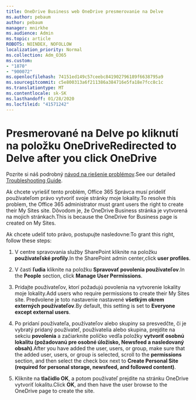 ```yaml
---
title: OneDrive Business web OneDrive presmerovanie na Delve
ms.author: pebaum
author: pebaum
manager: mnirkhe
ms.audience: Admin
ms.topic: article
ROBOTS: NOINDEX, NOFOLLOW
localization_priority: Normal
ms.collection: Adm_O365
ms.custom:
- "1870"
- "900072"
ms.openlocfilehash: 74151ed149c57ceebc841902796189f6638795a9
ms.sourcegitcommit: c5e800313a6f211386a384716e5fa18e7fcc8c1c
ms.translationtype: MT
ms.contentlocale: sk-SK
ms.lasthandoff: 01/28/2020
ms.locfileid: "41571242"
---
```

# <a name="redirected-to-delve-after-you-click-onedrive"></a><span data-ttu-id="e436c-102">Presmerované na Delve po kliknutí na položku OneDrive</span><span class="sxs-lookup"><span data-stu-id="e436c-102">Redirected to Delve after you click OneDrive</span></span>

<span data-ttu-id="e436c-103">Pozrite si náš podrobný [návod na riešenie problémov](https://docs.microsoft.com/sharepoint/support/sites/troubleshooting-guide-for-sites-stopped-at-provisioning).</span><span class="sxs-lookup"><span data-stu-id="e436c-103">See our detailed [Troubleshooting Guide](https://docs.microsoft.com/sharepoint/support/sites/troubleshooting-guide-for-sites-stopped-at-provisioning).</span></span>

<span data-ttu-id="e436c-104">Ak chcete vyriešiť tento problém, Office 365 Správca musí prideliť používateľom právo vytvoriť svoje stránky moje lokality.</span><span class="sxs-lookup"><span data-stu-id="e436c-104">To resolve this problem, the Office 365 administrator must grant users the right to create their My Sites site.</span></span> <span data-ttu-id="e436c-105">Dôvodom je, že OneDrive Business stránka je vytvorená na mojich stránkach.</span><span class="sxs-lookup"><span data-stu-id="e436c-105">This is because the OneDrive for Business page is created on My Sites.</span></span>

<span data-ttu-id="e436c-106">Ak chcete udeliť toto právo, postupujte nasledovne:</span><span class="sxs-lookup"><span data-stu-id="e436c-106">To grant this right, follow these steps:</span></span>

1. <span data-ttu-id="e436c-107">V centre spravovania služby SharePoint kliknite na položku **používateľské profily**.</span><span class="sxs-lookup"><span data-stu-id="e436c-107">In the SharePoint admin center,click **user profiles**.</span></span>

2. <span data-ttu-id="e436c-108">V časti **ľudia** kliknite na položku **Spravovať povolenia používateľov**.</span><span class="sxs-lookup"><span data-stu-id="e436c-108">In the **People** section, click **Manage User Permissions**.</span></span>

3. <span data-ttu-id="e436c-109">Pridajte používateľov, ktorí požadujú povolenia na vytvorenie lokality moje lokality.</span><span class="sxs-lookup"><span data-stu-id="e436c-109">Add users who require permissions to create their My Sites site.</span></span> <span data-ttu-id="e436c-110">Predvolene je toto nastavenie nastavené **všetkým okrem externých používateľov**.</span><span class="sxs-lookup"><span data-stu-id="e436c-110">By default, this setting is set to **Everyone except external users**.</span></span>

4. <span data-ttu-id="e436c-111">Po pridaní používateľa, používateľov alebo skupiny sa presvedčte, či je vybratý pridaný používateľ, používatelia alebo skupina, prejdite na sekciu **povolenia** a začiarknite políčko vedľa položky **vytvoriť osobnú lokalitu (požadovanú pre osobné úložisko, Newsfeed a nasledovaný obsah)**.</span><span class="sxs-lookup"><span data-stu-id="e436c-111">After you have added the user, users, or group, make sure that the added user, users, or group is selected, scroll to the **permissions** section, and then select the check box next to **Create Personal Site (required for personal storage, newsfeed, and followed content)**.</span></span>

5. <span data-ttu-id="e436c-112">Kliknite na **tlačidlo OK**, a potom používateľ prejdite na stránku OneDrive vytvoriť lokalitu.</span><span class="sxs-lookup"><span data-stu-id="e436c-112">Click **OK**, and then have the user browse to the OneDrive page to create the site.</span></span>
